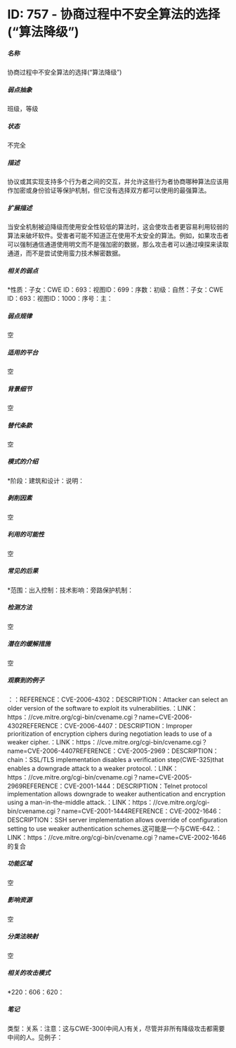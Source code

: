 # ID: 757 - 协商过程中不安全算法的选择(“算法降级”)
<h5>名称</h5>协商过程中不安全算法的选择(“算法降级”)
<h5>弱点抽象</h5>班级，等级
<h5>状态</h5>不完全
<h5>描述</h5>协议或其实现支持多个行为者之间的交互，并允许这些行为者协商哪种算法应该用作加密或身份验证等保护机制，但它没有选择双方都可以使用的最强算法。
<h5>扩展描述</h5>当安全机制被迫降级而使用安全性较低的算法时，这会使攻击者更容易利用较弱的算法来破坏软件。受害者可能不知道正在使用不太安全的算法。例如，如果攻击者可以强制通信通道使用明文而不是强加密的数据，那么攻击者可以通过嗅探来读取通道，而不是尝试使用蛮力技术解密数据。
<h5>相关的弱点</h5>*性质：子女：CWE ID：693：视图ID：699：序数：初级：自然：子女：CWE ID：693：视图ID：1000：序号：主：
<h5>弱点规律</h5>空
<h5>适用的平台</h5>空
<h5>背景细节</h5>空
<h5>替代条款</h5>空
<h5>模式的介绍</h5>*阶段：建筑和设计：说明：
<h5>剥削因素</h5>空
<h5>利用的可能性</h5>空
<h5>常见的后果</h5>*范围：出入控制：技术影响：旁路保护机制：
<h5>检测方法</h5>空
<h5>潜在的缓解措施</h5>空
<h5>观察到的例子</h5>：：REFERENCE：CVE-2006-4302：DESCRIPTION：Attacker can select an older version of the software to exploit its vulnerabilities.：LINK：https：//cve.mitre.org/cgi-bin/cvename.cgi？name=CVE-2006-4302REFERENCE：CVE-2006-4407：DESCRIPTION：Improper prioritization of encryption ciphers during negotiation leads to use of a weaker cipher.：LINK：https：//cve.mitre.org/cgi-bin/cvename.cgi？name=CVE-2006-4407REFERENCE：CVE-2005-2969：DESCRIPTION：chain：SSL/TLS implementation disables a verification step(CWE-325)that enables a downgrade attack to a weaker protocol.：LINK：https：//cve.mitre.org/cgi-bin/cvename.cgi？name=CVE-2005-2969REFERENCE：CVE-2001-1444：DESCRIPTION：Telnet protocol implementation allows downgrade to weaker authentication and encryption using a man-in-the-middle attack.：LINK：https：//cve.mitre.org/cgi-bin/cvename.cgi？name=CVE-2001-1444REFERENCE：CVE-2002-1646：DESCRIPTION：SSH server implementation allows override of configuration setting to use weaker authentication schemes.这可能是一个与CWE-642.：LINK：https：//cve.mitre.org/cgi-bin/cvename.cgi？name=CVE-2002-1646的复合
<h5>功能区域</h5>空
<h5>影响资源</h5>空
<h5>分类法映射</h5>空
<h5>相关的攻击模式</h5>*220：606：620：
<h5>笔记</h5>类型：关系：注意：这与CWE-300(中间人)有关，尽管并非所有降级攻击都需要中间的人。见例子：

